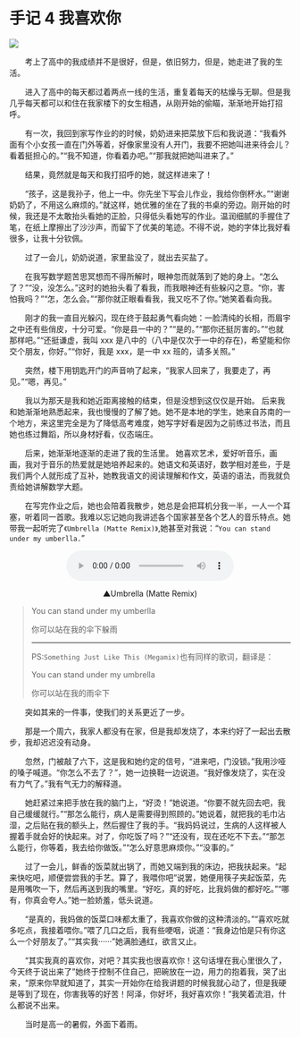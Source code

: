 # 手记 4 我喜欢你

![](https://images.weserv.nl/?url=https://i0.hdslb.com/bfs/album/822826025b9595c1c6cf63358cd491b43f65a507.jpg)

&emsp;&emsp;考上了高中的我成绩并不是很好，但是，依旧努力，但是，她走进了我的生活。

&emsp;&emsp;进入了高中的每天都过着两点一线的生活，重复着每天的枯燥与无聊。但是我几乎每天都可以和住在我家楼下的女生相遇，从刚开始的偷瞄，渐渐地开始打招呼。

&emsp;&emsp;有一次，我回到家写作业的的时候，奶奶进来把菜放下后和我说道：“我看外面有个小女孩一直在门外等着，好像家里没有人开门，我要不把她叫进来待会儿？看着挺担心的。”“我不知道，你看着办吧。”“那我就把她叫进来了。”

&emsp;&emsp;结果，竟然就是每天和我打招呼的她，就这样进来了！

&emsp;&emsp;“孩子，这是我孙子，他上一中。你先坐下写会儿作业，我给你倒杯水。”“谢谢奶奶了，不用这么麻烦的。”就这样，她优雅的坐在了我的书桌的旁边。刚开始的时候，我还是不太敢抬头看她的正脸，只得低头看她写的作业。温润细腻的手握住了笔，在纸上摩擦出了沙沙声，而留下了优美的笔迹。不得不说，她的字体比我好看很多，让我十分钦佩。

&emsp;&emsp;过了一会儿，奶奶说道，家里盐没了，就出去买盐了。

&emsp;&emsp;在我写数学题苦思冥想而不得所解时，眼神忽而就落到了她的身上。“怎么了？”“没，没怎么。”这时的她抬头看了看我，而我眼神还有些躲闪之意。“你，害怕我吗？”“怎，怎么会。”“那你就正眼看看我，我又吃不了你。”她笑着看向我。

&emsp;&emsp;刚才的我一直目光躲闪，现在终于鼓起勇气看向她：一脸清纯的长相，而眉宇之中还有些俏皮，十分可爱。“你是县一中的？”“是的。”“那你还挺厉害的。”“也就那样吧。”“还挺谦虚，我叫 xxx 是八中的（八中是仅次于一中的存在)，希望能和你交个朋友，你好。”“你好，我是 xxx，是一中 xx 班的，请多关照。”

&emsp;&emsp;突然，楼下用钥匙开门的声音响了起来，“我家人回来了，我要走了，再见。”“嗯，再见。”

&emsp;&emsp;我以为那天是我和她近距离接触的结束，但是没想到这仅仅是开始。
后来我和她渐渐地熟悉起来，我也慢慢的了解了她。她不是本地的学生，她来自苏南的一个地方，来这里完全是为了降低高考难度，她写字好看是因为之前练过书法，而且她也练过舞蹈，所以身材好看，仪态端庄。

&emsp;&emsp;后来，她渐渐地逐渐的走进了我的生活里。
她喜欢艺术，爱好听音乐，画画，我对于音乐的热爱就是她培养起来的。她语文和英语好，数学相对差些，于是我们两个人就形成了互补，她教我语文的阅读理解和作文，英语的语法，而我就负责给她讲解数学大题。

&emsp;&emsp;在写完作业之后，她也会陪着我散步，她总是会把耳机分我一半，一人一个耳塞，听着同一首歌。我难以忘记她向我讲述各个国家甚至各个艺人的音乐特点。她带我一起听完了`《Umbrella (Matte Remix)》`,她甚至对我说：“`You can stand under my umberlla.`”

<center>
<audio src="../music/Umbrella (Matte Remix)-Ember-Island_Matte.mp3" controls=""></audio>
</center>
<center>
<p>▲Umbrella (Matte Remix)</p>
</center>

> You can stand under my umberlla
>
> 你可以站在我的伞下躲雨
>
> ---
>
> PS:`Something Just Like This (Megamix)`也有同样的歌词，翻译是：
>
> You can stand under my umbrella
>
> 你可以站在我的雨伞下

&emsp;&emsp;突如其来的一件事，使我们的关系更近了一步。

&emsp;&emsp;那是一个周六，我家人都没有在家，但是我却发烧了，本来约好了一起出去散步，我却迟迟没有动身。

&emsp;&emsp;忽然，门被敲了六下，这是我和她约定的信号，“进来吧，门没锁。”我用沙哑的嗓子喊道。“你怎么不去了？”，她一边换鞋一边说道。“我好像发烧了，实在没有力气了。”我有气无力的解释道。

&emsp;&emsp;她赶紧过来把手放在我的脑门上，“好烫！”她说道。“你要不就先回去吧，我自己缓缓就行。”“那怎么能行，病人是需要得到照顾的。”她说着，就把我的毛巾沾湿，之后贴在我的额头上，然后握住了我的手。“我妈妈说过，生病的人这样被人握着手就会好的快起来。对了，你吃饭了吗？”“还没有，现在还吃不下去。”“那怎么能行，你等着，我去给你做饭。”“怎么好意思麻烦你。”“没事的。”

&emsp;&emsp;过了一会儿，鲜香的饭菜就出锅了，而她又端到我的床边，把我扶起来。“起来快吃吧，顺便尝尝我的手艺。算了，我喂你吧”说罢，她便用筷子夹起饭菜，先是用嘴吹一下，然后再送到我的嘴里。“好吃，真的好吃，比我妈做的都好吃。”“哪有，你真会夸人。”她一脸娇羞，低头说道。

&emsp;&emsp;“是真的，我妈做的饭菜口味都太重了，我喜欢你做的这种清淡的。”“喜欢吃就多吃点，我接着喂你。”喂了几口之后，我有些哽咽，说道：“我身边怕是只有你这么一个好朋友了。”“其实我······”她满脸通红，欲言又止。

&emsp;&emsp;“其实我真的喜欢你，对吧？其实我也很喜欢你！这句话埋在我心里很久了，今天终于说出来了”她终于控制不住自己，把碗放在一边，用力的抱着我，哭了出来，“原来你早就知道了，其实一开始你在给我讲题的时候我就心动了，但是我硬是等到了现在，你害我等的好苦！阿泽，你好坏，我好喜欢你！”我笑着流泪，什么都说不出来。

&emsp;&emsp;当时是高一的暑假，外面下着雨。
